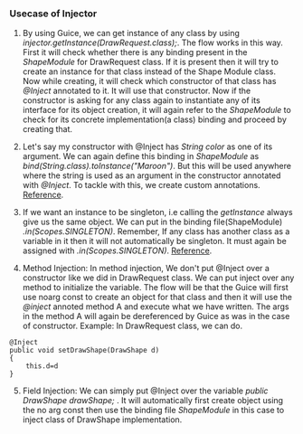 ### Usecase of Injector ###


1) By using Guice, we can get instance of any class by using *injector.getInstance(DrawRequest.class);*. The flow works in this way. First it will check whether there is any binding present in the *ShapeModule* for DrawRequest class. If it is present then it will try to create an instance for that class instead of the Shape Module class. Now while creating, it will check which constructor of that class has *@Inject* annotated to it. It will use that constructor. Now if the constructor is asking for any class again to instantiate any of its interface for its object creation, it will again refer to the *ShapeModule* to check for its concrete implementation(a class) binding and proceed by creating that.


2) Let's say my constructor with @Inject has *String color* as one of its argument. We can again define this binding in *ShapeModule* as *bind(String.class).toInstance("Maroon")*. But this will be used anywhere where the string is used as an argument in the constructor annotated with *@Inject*. To tackle with this, we create custom annotations. [Reference](https://www.youtube.com/watch?v=xfeEjAj2Rgs&list=PLp0ed20U4R4jknb4xYdhx3yJn5RhWECxn&index=9).


3) If we want an instance to be singleton, i.e calling the *getInstance* always give us the same object. We can put in the binding file(ShapeModule) *.in(Scopes.SINGLETON)*. Remember, If any class has another class as a variable in it then it will not automatically be singleton. It must again be assigned with *.in(Scopes.SINGLETON)*. [Reference](https://www.youtube.com/watch?v=xwrWzlNxbGY&list=PLp0ed20U4R4jknb4xYdhx3yJn5RhWECxn&index=11).


4) Method Injection: In method injection, We don't put @Inject over a constructor like we did in DrawRequest class. We can put inject over any method to initialize the variable. The flow will be that the Guice will first use noarg const to create an object for that class and then it will use the *@inject* annoted method A and execute what we have written. The args in the method A will again be dereferenced by Guice as was in the case of constructor. Example: In DrawRequest class, we can do.


```
@Inject
public void setDrawShape(DrawShape d)
{
    this.d=d
}
```


5) Field Injection: We can simply put @Inject over the variable *public DrawShape drawShape;* . It will automatically first create object using the no arg const then use the binding file *ShapeModule* in this case to inject class of DrawShape implementation.



